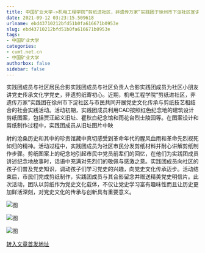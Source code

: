 ```yaml
---
title: 中国矿业大学->机电工程学院“剪纸进社区，非遗传万家”实践团于徐州市下淀社区宣讲 | cumt.net.cn
date: 2021-09-12 03:23:15.509618
urlname: ebd43710212bfd51b0fa616671b0953e
slug: ebd43710212bfd51b0fa616671b0953e
tags: 
- 中国矿业大学
categories:
- cumt.net.cn
- 中国矿业大学
authorbox: false
sidebar: false
---
```

实践团成员与社区居民合影实践团成员与社区负责人合影实践团成员为社区小朋友讲党史传承文化学党史，非遗剪纸寄初心。近期，机电工程学院“剪纸进社区，非遗传万家”实践团在徐州市下淀社区与市民共同开展党史文化传承与剪纸技艺相结合的社会实践活动。活动初期，实践团成员利用CAD按照红色纪念地的建筑设计剪纸图案，包括贾汪起义旧址、瞿秋白纪念馆和雨花台烈士陵园等。在图案设计和剪纸制作过程中，实践团成员从旧址图片中映
<!--more-->
射的沧桑历史和其中的珍贵馆藏中真切感受到革命年代的腥风血雨和革命先烈视死如归的精神。活动过程中，实践团成员为社区市民分发剪纸材料并耐心讲解剪纸制作步骤。剪纸图案上的纪念地引起市民中党员前辈们的回忆，在他们为实践团成员讲述纪念地故事时，话语中充满对先烈们的敬佩与感激之意。实践团成员向社区的孩子们普及党史知识，调动孩子们学习党史的兴趣，向党史文化传承迈步。活动结束后，市民们完成剪纸制作，实践团成员与其合影留念并赠送精美党史明信片。此次活动，团队以剪纸作为党史文化载体，不仅让党史学习富有趣味性而且让历史更加鲜活深刻，对党史文化的传承与创新具有重要意义。

![图](http://xwzx.cumt.edu.cn/_upload/article/images/7d/aa/f10b684440c89988297d67b80889/5fb3aa91-f59a-4db8-a563-17cac01c0f7e.jpg)

![图](http://xwzx.cumt.edu.cn/_upload/article/images/7d/aa/f10b684440c89988297d67b80889/12e6b817-b9f8-4f94-ac43-ea1585569f7b.jpg)

![图](http://xwzx.cumt.edu.cn/_upload/article/images/7d/aa/f10b684440c89988297d67b80889/c7d9fa0b-bee3-49d2-b404-d1c08ffbbcfc.jpg)

[转入文章首发地址](http://xwzx.cumt.edu.cn/40/32/c523a606258/page.htm)